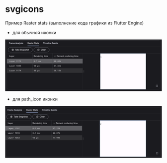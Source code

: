 # svgicons

Пример Raster stats (выполнение кода графики из Flutter Engine)

- для обычной иконки

<img src="assets/screenshots/flutter_icon.png">

- для path_icon иконки

<img src="assets/screenshots/path_icon.png">
